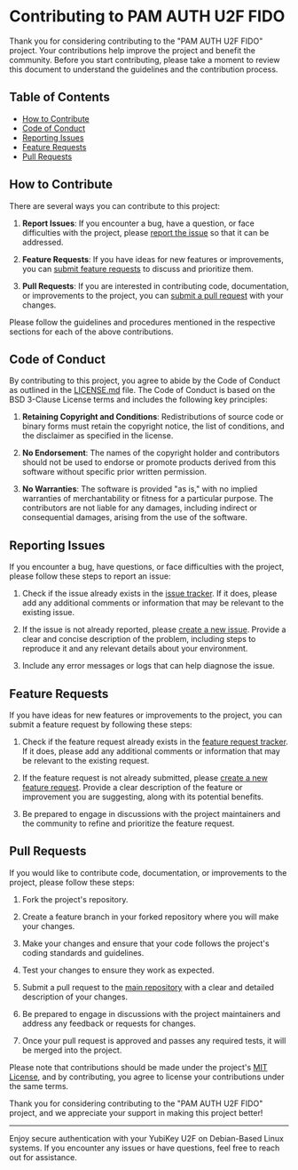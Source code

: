 # Contributing to PAM AUTH U2F FIDO

Thank you for considering contributing to the "PAM AUTH U2F FIDO" project. Your contributions help improve the project and benefit the community. Before you start contributing, please take a moment to review this document to understand the guidelines and the contribution process.

## Table of Contents
- [How to Contribute](#how-to-contribute)
- [Code of Conduct](#code-of-conduct)
- [Reporting Issues](#reporting-issues)
- [Feature Requests](#feature-requests)
- [Pull Requests](#pull-requests)

## How to Contribute

There are several ways you can contribute to this project:

1. **Report Issues**: If you encounter a bug, have a question, or face difficulties with the project, please [report the issue](#reporting-issues) so that it can be addressed.

2. **Feature Requests**: If you have ideas for new features or improvements, you can [submit feature requests](#feature-requests) to discuss and prioritize them.

3. **Pull Requests**: If you are interested in contributing code, documentation, or improvements to the project, you can [submit a pull request](#pull-requests) with your changes.

Please follow the guidelines and procedures mentioned in the respective sections for each of the above contributions.

## Code of Conduct

By contributing to this project, you agree to abide by the Code of Conduct as outlined in the [LICENSE.md](LICENSE.md) file. The Code of Conduct is based on the BSD 3-Clause License terms and includes the following key principles:

1. **Retaining Copyright and Conditions**: Redistributions of source code or binary forms must retain the copyright notice, the list of conditions, and the disclaimer as specified in the license.

2. **No Endorsement**: The names of the copyright holder and contributors should not be used to endorse or promote products derived from this software without specific prior written permission.

3. **No Warranties**: The software is provided "as is," with no implied warranties of merchantability or fitness for a particular purpose. The contributors are not liable for any damages, including indirect or consequential damages, arising from the use of the software.

## Reporting Issues

If you encounter a bug, have questions, or face difficulties with the project, please follow these steps to report an issue:

1. Check if the issue already exists in the [issue tracker](https://github.com/0x07cb/setup_libpam_yubico_u2f_fido/issues). If it does, please add any additional comments or information that may be relevant to the existing issue.

2. If the issue is not already reported, please [create a new issue](https://github.com/0x07cb/setup_libpam_yubico_u2f_fido/issues/new). Provide a clear and concise description of the problem, including steps to reproduce it and any relevant details about your environment.

3. Include any error messages or logs that can help diagnose the issue.

## Feature Requests

If you have ideas for new features or improvements to the project, you can submit a feature request by following these steps:

1. Check if the feature request already exists in the [feature request tracker](https://github.com/0x07cb/setup_libpam_yubico_u2f_fido/issues). If it does, please add any additional comments or information that may be relevant to the existing request.

2. If the feature request is not already submitted, please [create a new feature request](https://github.com/0x07cb/setup_libpam_yubico_u2f_fido/issues/new?template=feature_request.md). Provide a clear description of the feature or improvement you are suggesting, along with its potential benefits.

3. Be prepared to engage in discussions with the project maintainers and the community to refine and prioritize the feature request.

## Pull Requests

If you would like to contribute code, documentation, or improvements to the project, please follow these steps:

1. Fork the project's repository.

2. Create a feature branch in your forked repository where you will make your changes.

3. Make your changes and ensure that your code follows the project's coding standards and guidelines.

4. Test your changes to ensure they work as expected.

5. Submit a pull request to the [main repository](https://github.com/0x07cb/setup_libpam_yubico_u2f_fido/pulls) with a clear and detailed description of your changes.

6. Be prepared to engage in discussions with the project maintainers and address any feedback or requests for changes.

7. Once your pull request is approved and passes any required tests, it will be merged into the project.

Please note that contributions should be made under the project's [MIT License](LICENSE), and by contributing, you agree to license your contributions under the same terms.

Thank you for considering contributing to the "PAM AUTH U2F FIDO" project, and we appreciate your support in making this project better!

---
Enjoy secure authentication with your YubiKey U2F on Debian-Based Linux systems. If you encounter any issues or have questions, feel free to reach out for assistance.
